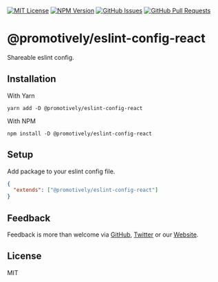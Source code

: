 [![MIT License](https://img.shields.io/badge/License-MIT-yellow.svg)](https://opensource.org/licenses/MIT)
[![NPM Version](https://badge.fury.io/js/%40promotively%2Feslint-config-react.svg)](https://badge.fury.io/js/%40promotively%2Feslint-config-react)
[![GitHub Issues](https://img.shields.io/github/issues/promotively/eslint-config-react.svg)](https://github.com/promotively/eslint-config-react/issues)
[![GitHub Pull Requests](https://img.shields.io/github/issues-pr/promotively/eslint-config-react.svg)](https://GitHub.com/promotively/eslint-config-react/pull/)

# @promotively/eslint-config-react

Shareable eslint config.

## Installation

With Yarn

`yarn add -D @promotively/eslint-config-react`

With NPM

`npm install -D @promotively/eslint-config-react`

## Setup

Add package to your eslint config file.

```json
{
  "extends": ["@promotively/eslint-config-react"]
}
```

## Feedback

Feedback is more than welcome via [GitHub](https://www.github.com/promotively), [Twitter](https://www.twitter.com/promotively) or our [Website](https://www.promotively.com).

## License

MIT